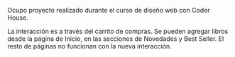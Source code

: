 Ocupo proyecto realizado durante el curso de diseño web con Coder House.

La interacción es a través del carrito de compras. Se pueden agregar libros desde la página de Inicio, en las secciones de Novedades y Best Seller. El resto de páginas no funcionan con la nueva interacción.
